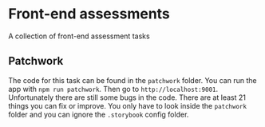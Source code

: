 # Front-end assessments
A collection of front-end assessment tasks

## Patchwork
The code for this task can be found in the `patchwork` folder.
You can run the app with `npm run patchwork`. Then go to `http://localhost:9001`. 
Unfortunately there are still some bugs in the code. There are at least 21 things you
 can fix or improve. You only have to look inside the `patchwork` folder and you can ignore
the `.storybook` config folder.